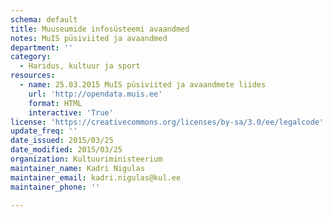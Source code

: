 ```yaml
---
schema: default
title: Muuseumide infosüsteemi avaandmed
notes: MuIS püsiviited ja avaandmed
department: ''
category:
  - Haridus, kultuur ja sport
resources:
  - name: 25.03.2015 MuIS püsiviited ja avaandmete liides
    url: 'http://opendata.muis.ee'
    format: HTML
    interactive: 'True'
license: 'https://creativecommons.org/licenses/by-sa/3.0/ee/legalcode'
update_freq: ''
date_issued: 2015/03/25
date_modified: 2015/03/25
organization: Kultuuriministeerium
maintainer_name: Kadri Nigulas
maintainer_email: kadri.nigulas@kul.ee
maintainer_phone: ''

---
```

